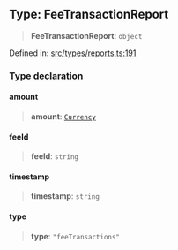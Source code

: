 
## Type: FeeTransactionReport

> **FeeTransactionReport**: `object`

Defined in: [src/types/reports.ts:191](https://github.com/centrifuge/centrifuge-sdk/blob/e8ba8663632aeb3b16074665a356e75ab51e8c4b/src/types/reports.ts#L191)

### Type declaration

#### amount

> **amount**: [`Currency`](#class-currency)

#### feeId

> **feeId**: `string`

#### timestamp

> **timestamp**: `string`

#### type

> **type**: `"feeTransactions"`
